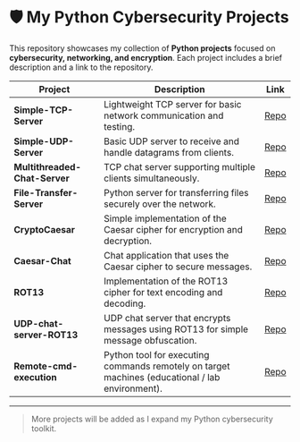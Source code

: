 # 🛡️ My Python Cybersecurity Projects

This repository showcases my collection of **Python projects** focused on **cybersecurity, networking, and encryption**. Each project includes a brief description and a link to the repository.

| Project | Description | Link |
|---------|-------------|------|
| **Simple-TCP-Server** | Lightweight TCP server for basic network communication and testing. | [Repo](https://github.com/zared1/Simple-TCP-Server) |
| **Simple-UDP-Server** | Basic UDP server to receive and handle datagrams from clients. | [Repo](https://github.com/zared1/Simple-UDP-Server) |
| **Multithreaded-Chat-Server** | TCP chat server supporting multiple clients simultaneously. | [Repo](https://github.com/zared1/Multithreaded-Chat-Server) |
| **File-Transfer-Server** | Python server for transferring files securely over the network. | [Repo](https://github.com/zared1/File-Transfer-Server) |
| **CryptoCaesar** | Simple implementation of the Caesar cipher for encryption and decryption. | [Repo](https://github.com/zared1/CryptoCaesar) |
| **Caesar-Chat** | Chat application that uses the Caesar cipher to secure messages. | [Repo](https://github.com/zared1/Caesar-Chat) |
| **ROT13** | Implementation of the ROT13 cipher for text encoding and decoding. | [Repo](https://github.com/zared1/ROT13) |
| **UDP-chat-server-ROT13** | UDP chat server that encrypts messages using ROT13 for simple message obfuscation. | [Repo](https://github.com/zared1/UDP-chat-server-ROT13) |
| **Remote-cmd-execution** | Python tool for executing commands remotely on target machines (educational / lab environment). | [Repo](https://github.com/zared1/Remote-cmd-execution) |

---

> More projects will be added as I expand my Python cybersecurity toolkit.
